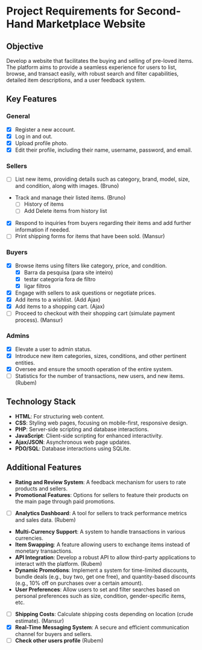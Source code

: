 # Project Requirements for Second-Hand Marketplace Website

## Objective
Develop a website that facilitates the buying and selling of pre-loved items. The platform aims to provide a seamless experience for users to list, browse, and transact easily, with robust search and filter capabilities, detailed item descriptions, and a user feedback system.

## Key Features
### General
- [X] Register a new account.
- [X] Log in and out.
- [X] Upload profile photo.
- [X] Edit their profile, including their name, username, password, and email.

### Sellers
- [ ] List new items, providing details such as category, brand, model, size, and condition, along with images. (Bruno)
- Track and manage their listed items. (Bruno)
  - [ ] History of items
  - [ ] Add Delete items from history list 
- [X] Respond to inquiries from buyers regarding their items and add further information if needed.
- [ ] Print shipping forms for items that have been sold. (Mansur)

### Buyers
- [X] Browse items using filters like category, price, and condition.
  - [X] Barra da pesquisa (para site inteiro)
  - [X] testar categoria fora de filtro
  - [X] ligar filtros
- [X] Engage with sellers to ask questions or negotiate prices.
- [X] Add items to a wishlist. (Add Ajax) 
- [X] Add items to a shopping cart. (Ajax) 
- [ ] Proceed to checkout with their shopping cart (simulate payment process). (Mansur)

### Admins
- [X] Elevate a user to admin status.
- [X] Introduce new item categories, sizes, conditions, and other pertinent entities.
- [X] Oversee and ensure the smooth operation of the entire system.
- [ ] Statistics for the number of transactions, new users, and new items. (Rubem)

## Technology Stack
- **HTML**: For structuring web content.
- **CSS**: Styling web pages, focusing on mobile-first, responsive design.
- **PHP**: Server-side scripting and database interactions.
- **JavaScript**: Client-side scripting for enhanced interactivity.
- **Ajax/JSON**: Asynchronous web page updates.
- **PDO/SQL**: Database interactions using SQLite.

## Additional Features
- **Rating and Review System**: A feedback mechanism for users to rate products and sellers.
- **Promotional Features**: Options for sellers to feature their products on the main page through paid promotions.
- [ ] **Analytics Dashboard**: A tool for sellers to track performance metrics and sales data. (Rubem)
- **Multi-Currency Support**: A system to handle transactions in various currencies.
- **Item Swapping**: A feature allowing users to exchange items instead of monetary transactions.
- **API Integration**: Develop a robust API to allow third-party applications to interact with the platform. (Rubem)
- **Dynamic Promotions**: Implement a system for time-limited discounts, bundle deals (e.g., buy two, get one free), and quantity-based discounts (e.g., 10% off on purchases over a certain amount).
- **User Preferences**: Allow users to set and filter searches based on personal preferences such as size, condition, gender-specific items, etc.
- [ ] **Shipping Costs**: Calculate shipping costs depending on location (crude estimate). (Mansur)
- [X] **Real-Time Messaging System**: A secure and efficient communication channel for buyers and sellers.
- [ ] **Check other users profile** (Rubem)
